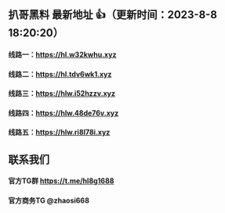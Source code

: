 ## 扒哥黑料 最新地址 👍（更新时间：2023-8-8 18:20:20）
#### 线路一：https://hl.w32kwhu.xyz
#### 线路二：https://hl.tdv6wk1.xyz
#### 线路三：https://hlw.i52hzzv.xyz
#### 线路四：https://hlw.48de76v.xyz
#### 线路五：https://hlw.ri8l78i.xyz

## 联系我们
#### 官方TG群 https://t.me/hl8g1688
#### 官方商务TG @zhaosi668
